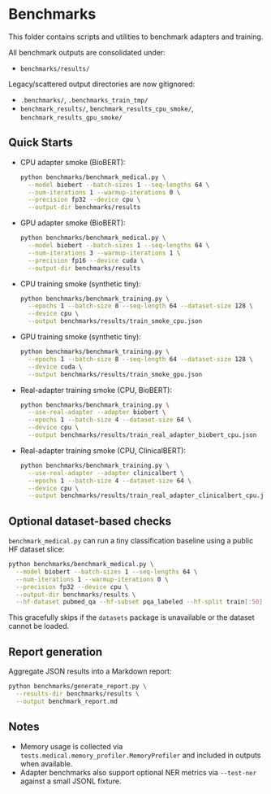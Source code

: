 # Benchmarks

This folder contains scripts and utilities to benchmark adapters and training.

All benchmark outputs are consolidated under:
- `benchmarks/results/`

Legacy/scattered output directories are now gitignored:
- `.benchmarks/`, `.benchmarks_train_tmp/`
- `benchmark_results/`, `benchmark_results_cpu_smoke/`, `benchmark_results_gpu_smoke/`

## Quick Starts

- CPU adapter smoke (BioBERT):
  ```bash
  python benchmarks/benchmark_medical.py \
    --model biobert --batch-sizes 1 --seq-lengths 64 \
    --num-iterations 1 --warmup-iterations 0 \
    --precision fp32 --device cpu \
    --output-dir benchmarks/results
  ```

- GPU adapter smoke (BioBERT):
  ```bash
  python benchmarks/benchmark_medical.py \
    --model biobert --batch-sizes 1 --seq-lengths 64 \
    --num-iterations 3 --warmup-iterations 1 \
    --precision fp16 --device cuda \
    --output-dir benchmarks/results
  ```

- CPU training smoke (synthetic tiny):
  ```bash
  python benchmarks/benchmark_training.py \
    --epochs 1 --batch-size 8 --seq-length 64 --dataset-size 128 \
    --device cpu \
    --output benchmarks/results/train_smoke_cpu.json
  ```

- GPU training smoke (synthetic tiny):
  ```bash
  python benchmarks/benchmark_training.py \
    --epochs 1 --batch-size 8 --seq-length 64 --dataset-size 128 \
    --device cuda \
    --output benchmarks/results/train_smoke_gpu.json
  ```

- Real-adapter training smoke (CPU, BioBERT):
  ```bash
  python benchmarks/benchmark_training.py \
    --use-real-adapter --adapter biobert \
    --epochs 1 --batch-size 4 --dataset-size 64 \
    --device cpu \
    --output benchmarks/results/train_real_adapter_biobert_cpu.json
  ```

- Real-adapter training smoke (CPU, ClinicalBERT):
  ```bash
  python benchmarks/benchmark_training.py \
    --use-real-adapter --adapter clinicalbert \
    --epochs 1 --batch-size 4 --dataset-size 64 \
    --device cpu \
    --output benchmarks/results/train_real_adapter_clinicalbert_cpu.json
  ```

## Optional dataset-based checks

`benchmark_medical.py` can run a tiny classification baseline using a public HF dataset slice:
```bash
python benchmarks/benchmark_medical.py \
  --model biobert --batch-sizes 1 --seq-lengths 64 \
  --num-iterations 1 --warmup-iterations 0 \
  --precision fp32 --device cpu \
  --output-dir benchmarks/results \
  --hf-dataset pubmed_qa --hf-subset pqa_labeled --hf-split train[:50] --hf-label-column final_decision
```
This gracefully skips if the `datasets` package is unavailable or the dataset cannot be loaded.

## Report generation

Aggregate JSON results into a Markdown report:
```bash
python benchmarks/generate_report.py \
  --results-dir benchmarks/results \
  --output benchmark_report.md
```

## Notes

- Memory usage is collected via `tests.medical.memory_profiler.MemoryProfiler` and included in outputs when available.
- Adapter benchmarks also support optional NER metrics via `--test-ner` against a small JSONL fixture.
